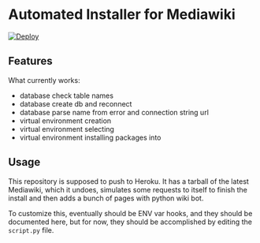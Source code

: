 # Automated Installer for Mediawiki

[![Deploy](https://www.herokucdn.com/deploy/button.svg)](https://heroku.com/deploy)

## Features

What currently works:

* database check table names
* database create db and reconnect
* database parse name from error and connection string url
* virtual environment creation
* virtual environment selecting
* virtual environment installing packages into

## Usage

This repository is supposed to push to Heroku. It has a tarball of the latest
Mediawiki, which it undoes, simulates some requests to itself to finish the
install and then adds a bunch of pages with python wiki bot.

To customize this, eventually should be ENV var hooks, and they should be
documented here, but for now, they should be accomplished by editing the
`script.py` file. 
